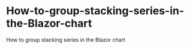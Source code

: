# How-to-group-stacking-series-in-the-Blazor-chart
How to group stacking series in the Blazor chart
